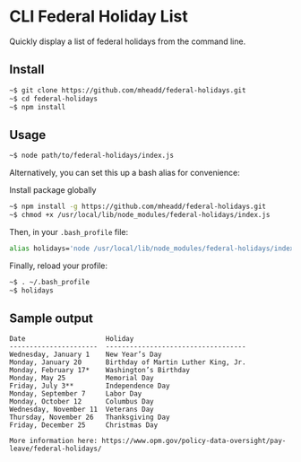 # CLI Federal Holiday List

Quickly display a list of federal holidays from the command line.

## Install

```bash
~$ git clone https://github.com/mheadd/federal-holidays.git 
~$ cd federal-holidays
~$ npm install 
```

## Usage

```bash
~$ node path/to/federal-holidays/index.js
```

Alternatively, you can set this up a bash alias for convenience: 

Install package globally
```bash
~$ npm install -g https://github.com/mheadd/federal-holidays.git 
~$ chmod +x /usr/local/lib/node_modules/federal-holidays/index.js
```

Then, in your `.bash_profile` file:
```bash
alias holidays='node /usr/local/lib/node_modules/federal-holidays/index.js'
```

Finally, reload your profile:
```bash
~$ . ~/.bash_profile
~$ holidays
```

## Sample output

```
Date                    Holiday                            
----------------------  -----------------------------------
Wednesday, January 1    New Year’s Day                     
Monday, January 20      Birthday of Martin Luther King, Jr.
Monday, February 17*    Washington’s Birthday              
Monday, May 25          Memorial Day                       
Friday, July 3**        Independence Day                   
Monday, September 7     Labor Day                          
Monday, October 12      Columbus Day                       
Wednesday, November 11  Veterans Day                       
Thursday, November 26   Thanksgiving Day                   
Friday, December 25     Christmas Day                      

More information here: https://www.opm.gov/policy-data-oversight/pay-leave/federal-holidays/
```

